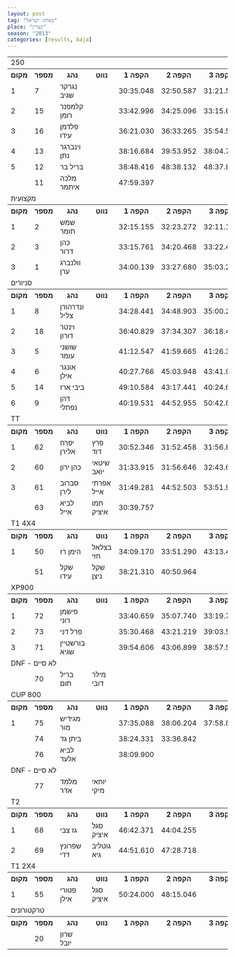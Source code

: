 ```yaml
---
layout: post
tag: "באחה ישראל"
place: "קצרין"
season: "2013"
categories: [results, baja]
---
```

<table class="line_color">
<tr>
    <td colspan="99" class="title_font">250</td>
</tr>
<tr class="rnkh_bkcolor">
    <th class="rnkh_font">מקום</th>
    <th class="rnkh_font">מספר</th>
    <th class="rnkh_font">נהג</th>
    <th class="rnkh_font">נווט</th>
    <th class="rnkh_font">הקפה 1</th>
    <th class="rnkh_font">הקפה 2</th>
    <th class="rnkh_font">הקפה 3</th>
    <th class="rnkh_font">זמן</th>
    <th class="rnkh_font">פער</th>
</tr>
<tr class="rnk_bkcolor">
    <td class="rnk_font">1</td>
    <td class="rnk_font">7</td>
    <td class="rnk_font">נגרקר שגיב</td>
    <td class="rnk_font"></td>
    <td class="rnk_font">30:35.048</td>
    <td class="rnk_font">32:50.587</td>
    <td class="rnk_font">31:21.597</td>
    <td class="rnk_font">01:34:47.232</td>
    <td class="rnk_font"></td>
</tr>
<tr class="rnk_bkcolor">
    <td class="rnk_font">2</td>
    <td class="rnk_font">15</td>
    <td class="rnk_font">קלמפנר רומן</td>
    <td class="rnk_font"></td>
    <td class="rnk_font">33:42.996</td>
    <td class="rnk_font">34:25.096</td>
    <td class="rnk_font">33:15.606</td>
    <td class="rnk_font">01:41:23.698</td>
    <td class="rnk_font">6:36.466</td>
</tr>
<tr class="rnk_bkcolor">
    <td class="rnk_font">3</td>
    <td class="rnk_font">16</td>
    <td class="rnk_font">פלדמן עידו</td>
    <td class="rnk_font"></td>
    <td class="rnk_font">36:21.030</td>
    <td class="rnk_font">36:33.265</td>
    <td class="rnk_font">35:54.533</td>
    <td class="rnk_font">01:48:48.828</td>
    <td class="rnk_font">14:01.596</td>
</tr>
<tr class="rnk_bkcolor">
    <td class="rnk_font">4</td>
    <td class="rnk_font">13</td>
    <td class="rnk_font">וינברגר נתן</td>
    <td class="rnk_font"></td>
    <td class="rnk_font">38:16.684</td>
    <td class="rnk_font">39:53.952</td>
    <td class="rnk_font">38:04.722</td>
    <td class="rnk_font">01:56:15.358</td>
    <td class="rnk_font">21:28.126</td>
</tr>
<tr class="rnk_bkcolor">
    <td class="rnk_font">5</td>
    <td class="rnk_font">12</td>
    <td class="rnk_font">בריל בר</td>
    <td class="rnk_font"></td>
    <td class="rnk_font">38:48.416</td>
    <td class="rnk_font">48:38.132</td>
    <td class="rnk_font">48:37.892</td>
    <td class="rnk_font">02:16:04.440</td>
    <td class="rnk_font">41:17.208</td>
</tr>
<tr class="rnk_bkcolor">
    <td class="rnk_font"></td>
    <td class="rnk_font">11</td>
    <td class="rnk_font">מלכה איתמר</td>
    <td class="rnk_font"></td>
    <td class="rnk_font">47:59.397</td>
    <td class="rnk_font"></td>
    <td class="rnk_font"></td>
    <td class="rnk_font"></td>
    <td class="rnk_font"></td>
</tr>
<tr>
    <td colspan="99" class="title_font">מקצועית</td>
</tr>
<tr class="rnkh_bkcolor">
    <th class="rnkh_font">מקום</th>
    <th class="rnkh_font">מספר</th>
    <th class="rnkh_font">נהג</th>
    <th class="rnkh_font">נווט</th>
    <th class="rnkh_font">הקפה 1</th>
    <th class="rnkh_font">הקפה 2</th>
    <th class="rnkh_font">הקפה 3</th>
    <th class="rnkh_font">זמן</th>
    <th class="rnkh_font">פער</th>
</tr>
<tr class="rnk_bkcolor">
    <td class="rnk_font">1</td>
    <td class="rnk_font">2</td>
    <td class="rnk_font">שמש תומר</td>
    <td class="rnk_font"></td>
    <td class="rnk_font">32:15.155</td>
    <td class="rnk_font">32:23.272</td>
    <td class="rnk_font">32:11.169</td>
    <td class="rnk_font">01:36:49.596</td>
    <td class="rnk_font"></td>
</tr>
<tr class="rnk_bkcolor">
    <td class="rnk_font">2</td>
    <td class="rnk_font">3</td>
    <td class="rnk_font">כהן דרור</td>
    <td class="rnk_font"></td>
    <td class="rnk_font">33:15.761</td>
    <td class="rnk_font">34:20.468</td>
    <td class="rnk_font">33:22.467</td>
    <td class="rnk_font">01:40:58.696</td>
    <td class="rnk_font">4:09.100</td>
</tr>
<tr class="rnk_bkcolor">
    <td class="rnk_font">3</td>
    <td class="rnk_font">1</td>
    <td class="rnk_font">וולנברג ערן</td>
    <td class="rnk_font"></td>
    <td class="rnk_font">34:00.139</td>
    <td class="rnk_font">33:27.680</td>
    <td class="rnk_font">35:03.254</td>
    <td class="rnk_font">01:42:31.073</td>
    <td class="rnk_font">5:41.477</td>
</tr>
<tr>
    <td colspan="99" class="title_font">סניורים</td>
</tr>
<tr class="rnkh_bkcolor">
    <th class="rnkh_font">מקום</th>
    <th class="rnkh_font">מספר</th>
    <th class="rnkh_font">נהג</th>
    <th class="rnkh_font">נווט</th>
    <th class="rnkh_font">הקפה 1</th>
    <th class="rnkh_font">הקפה 2</th>
    <th class="rnkh_font">הקפה 3</th>
    <th class="rnkh_font">זמן</th>
    <th class="rnkh_font">פער</th>
</tr>
<tr class="rnk_bkcolor">
    <td class="rnk_font">1</td>
    <td class="rnk_font">8</td>
    <td class="rnk_font">ונדרהורן צליל</td>
    <td class="rnk_font"></td>
    <td class="rnk_font">34:28.441</td>
    <td class="rnk_font">34:48.903</td>
    <td class="rnk_font">35:00.292</td>
    <td class="rnk_font">01:44:17.636</td>
    <td class="rnk_font"></td>
</tr>
<tr class="rnk_bkcolor">
    <td class="rnk_font">2</td>
    <td class="rnk_font">18</td>
    <td class="rnk_font">וינטר דורון</td>
    <td class="rnk_font"></td>
    <td class="rnk_font">36:40.829</td>
    <td class="rnk_font">37:34.307</td>
    <td class="rnk_font">36:18.491</td>
    <td class="rnk_font">01:50:33.627</td>
    <td class="rnk_font">6:15.991</td>
</tr>
<tr class="rnk_bkcolor">
    <td class="rnk_font">3</td>
    <td class="rnk_font">5</td>
    <td class="rnk_font">שושני עומר</td>
    <td class="rnk_font"></td>
    <td class="rnk_font">41:12.547</td>
    <td class="rnk_font">41:59.665</td>
    <td class="rnk_font">41:26.394</td>
    <td class="rnk_font">02:04:38.606</td>
    <td class="rnk_font">20:20.970</td>
</tr>
<tr class="rnk_bkcolor">
    <td class="rnk_font">4</td>
    <td class="rnk_font">6</td>
    <td class="rnk_font">אונגר אילן</td>
    <td class="rnk_font"></td>
    <td class="rnk_font">40:27.766</td>
    <td class="rnk_font">45:03.948</td>
    <td class="rnk_font">43:41.997</td>
    <td class="rnk_font">02:09:13.711</td>
    <td class="rnk_font">24:56.075</td>
</tr>
<tr class="rnk_bkcolor">
    <td class="rnk_font">5</td>
    <td class="rnk_font">14</td>
    <td class="rnk_font">ביבי ארז</td>
    <td class="rnk_font"></td>
    <td class="rnk_font">49:10.584</td>
    <td class="rnk_font">43:17.441</td>
    <td class="rnk_font">40:24.681</td>
    <td class="rnk_font">02:12:52.706</td>
    <td class="rnk_font">28:35.070</td>
</tr>
<tr class="rnk_bkcolor">
    <td class="rnk_font">6</td>
    <td class="rnk_font">9</td>
    <td class="rnk_font">דהן נפתלי</td>
    <td class="rnk_font"></td>
    <td class="rnk_font">40:19.531</td>
    <td class="rnk_font">44:52.955</td>
    <td class="rnk_font">50:42.847</td>
    <td class="rnk_font">02:15:55.333</td>
    <td class="rnk_font">31:37.697</td>
</tr>
<tr>
    <td colspan="99" class="title_font">TT</td>
</tr>
<tr class="rnkh_bkcolor">
    <th class="rnkh_font">מקום</th>
    <th class="rnkh_font">מספר</th>
    <th class="rnkh_font">נהג</th>
    <th class="rnkh_font">נווט</th>
    <th class="rnkh_font">הקפה 1</th>
    <th class="rnkh_font">הקפה 2</th>
    <th class="rnkh_font">הקפה 3</th>
    <th class="rnkh_font">זמן</th>
    <th class="rnkh_font">פער</th>
</tr>
<tr class="rnk_bkcolor">
    <td class="rnk_font">1</td>
    <td class="rnk_font">62</td>
    <td class="rnk_font">יפרח אלירן</td>
    <td class="rnk_font">פרץ דוד</td>
    <td class="rnk_font">30:52.346</td>
    <td class="rnk_font">31:52.458</td>
    <td class="rnk_font">31:56.806</td>
    <td class="rnk_font">01:34:41.610</td>
    <td class="rnk_font"></td>
</tr>
<tr class="rnk_bkcolor">
    <td class="rnk_font">2</td>
    <td class="rnk_font">60</td>
    <td class="rnk_font">כהן ירון</td>
    <td class="rnk_font">שיטאי יואב</td>
    <td class="rnk_font">31:33.915</td>
    <td class="rnk_font">31:56.646</td>
    <td class="rnk_font">32:43.608</td>
    <td class="rnk_font">01:36:14.169</td>
    <td class="rnk_font">1:32.559</td>
</tr>
<tr class="rnk_bkcolor">
    <td class="rnk_font">3</td>
    <td class="rnk_font">61</td>
    <td class="rnk_font">סברוב לירן</td>
    <td class="rnk_font">אפרתי אייל</td>
    <td class="rnk_font">31:49.281</td>
    <td class="rnk_font">44:52.503</td>
    <td class="rnk_font">53:51.908</td>
    <td class="rnk_font">02:10:33.692</td>
    <td class="rnk_font">35:52.082</td>
</tr>
<tr class="rnk_bkcolor">
    <td class="rnk_font"></td>
    <td class="rnk_font">63</td>
    <td class="rnk_font">לביא אייל</td>
    <td class="rnk_font">חמו איציק</td>
    <td class="rnk_font">30:39.757</td>
    <td class="rnk_font"></td>
    <td class="rnk_font"></td>
    <td class="rnk_font"></td>
    <td class="rnk_font"></td>
</tr>
<tr>
    <td colspan="99" class="title_font">T1 4X4</td>
</tr>
<tr class="rnkh_bkcolor">
    <th class="rnkh_font">מקום</th>
    <th class="rnkh_font">מספר</th>
    <th class="rnkh_font">נהג</th>
    <th class="rnkh_font">נווט</th>
    <th class="rnkh_font">הקפה 1</th>
    <th class="rnkh_font">הקפה 2</th>
    <th class="rnkh_font">הקפה 3</th>
    <th class="rnkh_font">זמן</th>
    <th class="rnkh_font">פער</th>
</tr>
<tr class="rnk_bkcolor">
    <td class="rnk_font">1</td>
    <td class="rnk_font">50</td>
    <td class="rnk_font">הימן רז</td>
    <td class="rnk_font">בצלאל חזי</td>
    <td class="rnk_font">34:09.170</td>
    <td class="rnk_font">33:51.290</td>
    <td class="rnk_font">43:13.470</td>
    <td class="rnk_font">01:51:13.930</td>
    <td class="rnk_font"></td>
</tr>
<tr class="rnk_bkcolor">
    <td class="rnk_font"></td>
    <td class="rnk_font">51</td>
    <td class="rnk_font">שקל עידו</td>
    <td class="rnk_font">שקל ניצן</td>
    <td class="rnk_font">38:21.310</td>
    <td class="rnk_font">40:50.964</td>
    <td class="rnk_font"></td>
    <td class="rnk_font"></td>
    <td class="rnk_font"></td>
</tr>
<tr>
    <td colspan="99" class="title_font">XP900</td>
</tr>
<tr class="rnkh_bkcolor">
    <th class="rnkh_font">מקום</th>
    <th class="rnkh_font">מספר</th>
    <th class="rnkh_font">נהג</th>
    <th class="rnkh_font">נווט</th>
    <th class="rnkh_font">הקפה 1</th>
    <th class="rnkh_font">הקפה 2</th>
    <th class="rnkh_font">הקפה 3</th>
    <th class="rnkh_font">זמן</th>
    <th class="rnkh_font">פער</th>
</tr>
<tr class="rnk_bkcolor">
    <td class="rnk_font">1</td>
    <td class="rnk_font">72</td>
    <td class="rnk_font">פישמן רוני</td>
    <td class="rnk_font"></td>
    <td class="rnk_font">33:40.659</td>
    <td class="rnk_font">35:07.740</td>
    <td class="rnk_font">33:19.776</td>
    <td class="rnk_font">01:42:08.175</td>
    <td class="rnk_font"></td>
</tr>
<tr class="rnk_bkcolor">
    <td class="rnk_font">2</td>
    <td class="rnk_font">73</td>
    <td class="rnk_font">פרל דני</td>
    <td class="rnk_font"></td>
    <td class="rnk_font">35:30.468</td>
    <td class="rnk_font">43:21.219</td>
    <td class="rnk_font">39:03.530</td>
    <td class="rnk_font">01:57:55.217</td>
    <td class="rnk_font">15:47.042</td>
</tr>
<tr class="rnk_bkcolor">
    <td class="rnk_font">3</td>
    <td class="rnk_font">71</td>
    <td class="rnk_font">בורשטיין שגיא</td>
    <td class="rnk_font"></td>
    <td class="rnk_font">39:54.606</td>
    <td class="rnk_font">43:06.899</td>
    <td class="rnk_font">38:57.530</td>
    <td class="rnk_font">02:01:59.035</td>
    <td class="rnk_font">19:50.860</td>
</tr>
<tr>
    <td colspan="99" class="subtitle_font">DNF - לא סיים</td>
</tr>
<tr class="rnk_bkcolor">
    <td class="rnk_font"></td>
    <td class="rnk_font">70</td>
    <td class="rnk_font">בריל תום</td>
    <td class="rnk_font">מילר דובי</td>
    <td class="rnk_font"></td>
    <td class="rnk_font"></td>
    <td class="rnk_font"></td>
    <td class="rnk_font"></td>
    <td class="rnk_font"></td>
</tr>
<tr>
    <td colspan="99" class="title_font">CUP 800</td>
</tr>
<tr class="rnkh_bkcolor">
    <th class="rnkh_font">מקום</th>
    <th class="rnkh_font">מספר</th>
    <th class="rnkh_font">נהג</th>
    <th class="rnkh_font">נווט</th>
    <th class="rnkh_font">הקפה 1</th>
    <th class="rnkh_font">הקפה 2</th>
    <th class="rnkh_font">הקפה 3</th>
    <th class="rnkh_font">זמן</th>
    <th class="rnkh_font">פער</th>
</tr>
<tr class="rnk_bkcolor">
    <td class="rnk_font">1</td>
    <td class="rnk_font">75</td>
    <td class="rnk_font">מגידיש מור</td>
    <td class="rnk_font"></td>
    <td class="rnk_font">37:35.088</td>
    <td class="rnk_font">38:06.204</td>
    <td class="rnk_font">37:58.810</td>
    <td class="rnk_font">01:53:40.102</td>
    <td class="rnk_font"></td>
</tr>
<tr class="rnk_bkcolor">
    <td class="rnk_font"></td>
    <td class="rnk_font">74</td>
    <td class="rnk_font">ביתן גד</td>
    <td class="rnk_font"></td>
    <td class="rnk_font">38:24.331</td>
    <td class="rnk_font">33:36.842</td>
    <td class="rnk_font"></td>
    <td class="rnk_font"></td>
    <td class="rnk_font"></td>
</tr>
<tr class="rnk_bkcolor">
    <td class="rnk_font"></td>
    <td class="rnk_font">76</td>
    <td class="rnk_font">לביא אלעד</td>
    <td class="rnk_font"></td>
    <td class="rnk_font">38:09.900</td>
    <td class="rnk_font"></td>
    <td class="rnk_font"></td>
    <td class="rnk_font"></td>
    <td class="rnk_font"></td>
</tr>
<tr>
    <td colspan="99" class="subtitle_font">DNF - לא סיים</td>
</tr>
<tr class="rnk_bkcolor">
    <td class="rnk_font"></td>
    <td class="rnk_font">77</td>
    <td class="rnk_font">מלמד אדר</td>
    <td class="rnk_font">יוחאי מיקי</td>
    <td class="rnk_font"></td>
    <td class="rnk_font"></td>
    <td class="rnk_font"></td>
    <td class="rnk_font"></td>
    <td class="rnk_font"></td>
</tr>
<tr>
    <td colspan="99" class="title_font">T2</td>
</tr>
<tr class="rnkh_bkcolor">
    <th class="rnkh_font">מקום</th>
    <th class="rnkh_font">מספר</th>
    <th class="rnkh_font">נהג</th>
    <th class="rnkh_font">נווט</th>
    <th class="rnkh_font">הקפה 1</th>
    <th class="rnkh_font">הקפה 2</th>
    <th class="rnkh_font">הקפה 3</th>
    <th class="rnkh_font">זמן</th>
    <th class="rnkh_font">פער</th>
</tr>
<tr class="rnk_bkcolor">
    <td class="rnk_font">1</td>
    <td class="rnk_font">68</td>
    <td class="rnk_font">גז צבי</td>
    <td class="rnk_font">סגל איציק</td>
    <td class="rnk_font">46:42.371</td>
    <td class="rnk_font">44:04.255</td>
    <td class="rnk_font"></td>
    <td class="rnk_font">01:30:46.626</td>
    <td class="rnk_font"></td>
</tr>
<tr class="rnk_bkcolor">
    <td class="rnk_font">2</td>
    <td class="rnk_font">69</td>
    <td class="rnk_font">שפרונץ דדי</td>
    <td class="rnk_font">גוטליב גיא</td>
    <td class="rnk_font">44:51.610</td>
    <td class="rnk_font">47:28.718</td>
    <td class="rnk_font"></td>
    <td class="rnk_font">01:32:20.328</td>
    <td class="rnk_font">1:33.702</td>
</tr>
<tr>
    <td colspan="99" class="title_font">T1 2X4</td>
</tr>
<tr class="rnkh_bkcolor">
    <th class="rnkh_font">מקום</th>
    <th class="rnkh_font">מספר</th>
    <th class="rnkh_font">נהג</th>
    <th class="rnkh_font">נווט</th>
    <th class="rnkh_font">הקפה 1</th>
    <th class="rnkh_font">הקפה 2</th>
    <th class="rnkh_font">הקפה 3</th>
    <th class="rnkh_font">זמן</th>
    <th class="rnkh_font">פער</th>
</tr>
<tr class="rnk_bkcolor">
    <td class="rnk_font">1</td>
    <td class="rnk_font">55</td>
    <td class="rnk_font">פטורי אילן</td>
    <td class="rnk_font">סגל איציק</td>
    <td class="rnk_font">50:24.000</td>
    <td class="rnk_font">48:15.046</td>
    <td class="rnk_font"></td>
    <td class="rnk_font">01:38:39.046</td>
    <td class="rnk_font"></td>
</tr>
<tr>
    <td colspan="99" class="title_font">טרקטורונים</td>
</tr>
<tr class="rnkh_bkcolor">
    <th class="rnkh_font">מקום</th>
    <th class="rnkh_font">מספר</th>
    <th class="rnkh_font">נהג</th>
    <th class="rnkh_font">נווט</th>
    <th class="rnkh_font">הקפה 1</th>
    <th class="rnkh_font">הקפה 2</th>
    <th class="rnkh_font">הקפה 3</th>
    <th class="rnkh_font">זמן</th>
    <th class="rnkh_font">פער</th>
</tr>
<tr class="rnk_bkcolor">
    <td class="rnk_font"></td>
    <td class="rnk_font">20</td>
    <td class="rnk_font">שרון יובל</td>
    <td class="rnk_font"></td>
    <td class="rnk_font"></td>
    <td class="rnk_font"></td>
    <td class="rnk_font"></td>
    <td class="rnk_font"></td>
    <td class="rnk_font"></td>
</tr>
</table>
